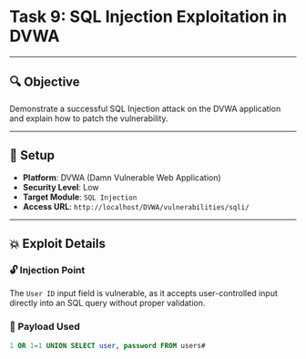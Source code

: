 # Task 9: SQL Injection Exploitation in DVWA
---
## 🔍 Objective
Demonstrate a successful SQL Injection attack on the DVWA application and explain how to patch the vulnerability.

---

## 🧪 Setup

- **Platform**: DVWA (Damn Vulnerable Web Application)
- **Security Level**: Low
- **Target Module**: `SQL Injection`
- **Access URL**: `http://localhost/DVWA/vulnerabilities/sqli/`

---

## 💥 Exploit Details

### 🔓 Injection Point

The `User ID` input field is vulnerable, as it accepts user-controlled input directly into an SQL query without proper validation.

### 🧨 Payload Used

```sql
1 OR 1=1 UNION SELECT user, password FROM users#

